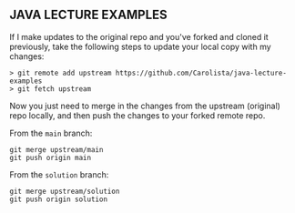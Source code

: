 ## JAVA LECTURE EXAMPLES

If I make updates to the original repo and you've forked and cloned it previously, take the following steps to update your local copy with my changes:

```
> git remote add upstream https://github.com/Carolista/java-lecture-examples
> git fetch upstream
```

Now you just need to merge in the changes from the upstream (original) repo locally, and then push the changes to your forked remote repo.

From the `main` branch:

```
git merge upstream/main
git push origin main
```

From the `solution` branch:

```
git merge upstream/solution
git push origin solution
```




